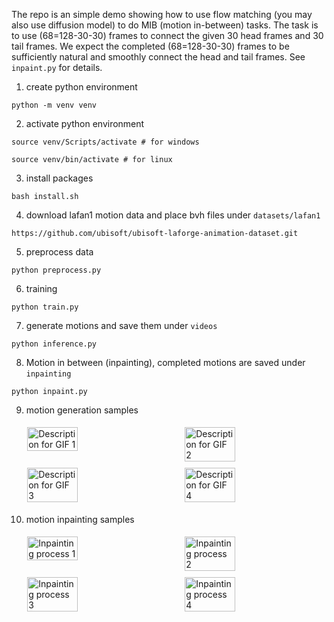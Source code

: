 The repo is an simple demo showing how to use flow matching (you may also use diffusion model) to 
do MIB (motion in-between) tasks. The task is to use (68=128-30-30) frames to connect the given 30 head 
frames and 30 tail frames. We expect the completed (68=128-30-30) frames to be sufficiently natural and 
smoothly connect the head and tail frames. See `inpaint.py` for details.

1. create python environment

```python -m venv venv```

2. activate python environment

```source venv/Scripts/activate # for windows```

```source venv/bin/activate # for linux```

3. install packages

```bash install.sh```

4. download lafan1 motion data and place bvh files under `datasets/lafan1`

```https://github.com/ubisoft/ubisoft-laforge-animation-dataset.git```

5. preprocess data

```python preprocess.py```

6. training

```python train.py```

7. generate motions and save them under `videos`

```python inference.py```

8. Motion in between (inpainting), completed motions are saved under `inpainting`

```python inpaint.py```

9. motion generation samples

<div style="display: flex; flex-wrap: wrap; justify-content: space-around; align-items: flex-start;">
  <img src="videos/1.gif" alt="Description for GIF 1" style="width: 40%; margin: 1%;">
  <img src="videos/2.gif" alt="Description for GIF 2" style="width: 40%; margin: 1%;">
  <img src="videos/3.gif" alt="Description for GIF 3" style="width: 40%; margin: 1%;">
  <img src="videos/4.gif" alt="Description for GIF 4" style="width: 40%; margin: 1%;">
</div>

10. motion inpainting samples

<div style="display: flex; flex-wrap: wrap; justify-content: space-around; align-items: flex-start;">
  <img src="inpainting/inpainting_1.gif" alt="Inpainting process 1" style="width: 40%; margin: 1%;">
  <img src="inpainting/inpainting_2.gif" alt="Inpainting process 2" style="width: 40%; margin: 1%;">
  <img src="inpainting/inpainting_3.gif" alt="Inpainting process 3" style="width: 40%; margin: 1%;">
  <img src="inpainting/inpainting_4.gif" alt="Inpainting process 4" style="width: 40%; margin: 1%;">
</div>
